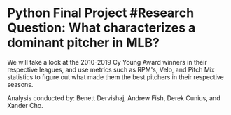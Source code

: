 # Python Final Project #Research Question: What characterizes a dominant pitcher in MLB?
We will take a look at the 2010-2019 Cy Young Award winners in their respective leagues, and use metrics such as RPM's, Velo, and Pitch Mix statistics to figure out what made them the best pitchers in their respective seasons. 


Analysis conducted by: Benett Dervishaj, Andrew Fish, Derek Cunius, and Xander Cho.
